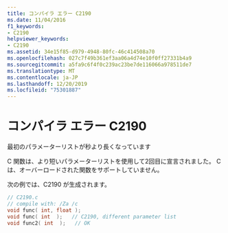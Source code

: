 ```yaml
---
title: コンパイラ エラー C2190
ms.date: 11/04/2016
f1_keywords:
- C2190
helpviewer_keywords:
- C2190
ms.assetid: 34e15f85-d979-4948-80fc-46c414508a70
ms.openlocfilehash: 027c7f49b361ef3aa06a4d74e10f0ff27331b4a9
ms.sourcegitcommit: a5fa9c6f4f0c239ac23be7de116066a978511de7
ms.translationtype: MT
ms.contentlocale: ja-JP
ms.lasthandoff: 12/20/2019
ms.locfileid: "75301887"
---
```

# <a name="compiler-error-c2190"></a>コンパイラ エラー C2190

最初のパラメーターリストが秒より長くなっています

C 関数は、より短いパラメーターリストを使用して2回目に宣言されました。 C は、オーバーロードされた関数をサポートしていません。

次の例では、C2190 が生成されます。

```c
// C2190.c
// compile with: /Za /c
void func( int, float );
void func( int  );   // C2190, different parameter list
void func2( int  );   // OK
```
